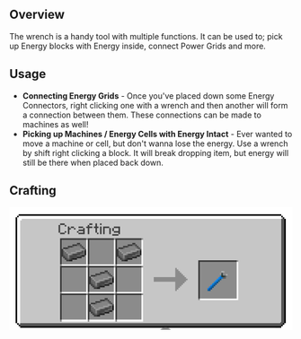 ## Overview

The wrench is a handy tool with multiple functions. It can be used to;
pick up Energy blocks with Energy inside, connect Power Grids and more.

## Usage

* **Connecting Energy Grids** - Once you've placed down some Energy
  Connectors, right clicking one with a wrench and then another will
  form a connection between them. These connections can be made to
  machines as well!
* **Picking up Machines / Energy Cells with Energy Intact** - Ever
  wanted to move a machine or cell, but don't wanna lose the energy. Use
  a wrench by shift right clicking a block. It will break dropping item,
  but energy will still be there when placed back down.

## Crafting

![Wrench Recipe](/assets/craftory-tech/crafting/wrench.png)